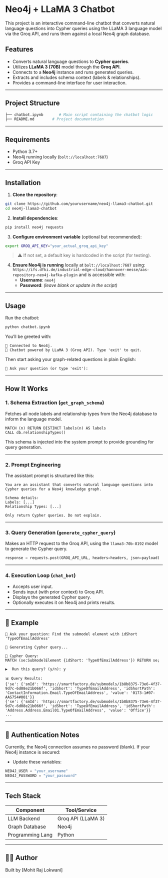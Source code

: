 # Neo4j + LLaMA 3 Chatbot

This project is an interactive command-line chatbot that converts natural language questions into Cypher queries using the LLaMA 3 language model via the Groq API, and runs them against a local Neo4j graph database.

## Features

- Converts natural language questions to **Cypher queries**.
- Utilizes **LLaMA 3 (70B)** model through the **Groq API**.
- Connects to a **Neo4j** instance and runs generated queries.
- Extracts and includes schema context (labels & relationships).
- Provides a command-line interface for user interaction.

---

## Project Structure

```bash
├── chatbot.ipynb       # Main script containing the chatbot logic
├── README.md        # Project documentation
```

---

## Requirements

- Python 3.7+
- Neo4j running locally (`bolt://localhost:7687`)
- Groq API Key

---

## Installation

1. **Clone the repository**:

```bash
git clone https://github.com/yourusername/neo4j-llama3-chatbot.git
cd neo4j-llama3-chatbot
```

2. **Install dependencies**:

```bash
pip install neo4j requests
```

3. **Configure environment variable** (optional but recommended):

```bash
export GROQ_API_KEY="your_actual_groq_api_key"
```

> ⚠️ If not set, a default key is hardcoded in the script (for testing).

4. **Ensure Neo4j is running** locally at `bolt://localhost:7687` using: `https://ifs.dfki.de/industrial-edge-cloud/hannover-messe/aas-repository-neo4j-kafka-plugin` and is accessible with:
   - **Username**: `neo4j`
   - **Password**: *(leave blank or update in the script)*

---

## Usage

Run the chatbot:

```bash
python chatbot.ipynb
```

You’ll be greeted with:

```
🔗 Connected to Neo4j.
🤖 Chatbot powered by LLaMA 3 (Groq API). Type 'exit' to quit.
```

Then start asking your graph-related questions in plain English:

```
🧠 Ask your question (or type 'exit'):
```

---

## How It Works

### 1. **Schema Extraction** (`get_graph_schema`)
Fetches all node labels and relationship types from the Neo4j database to inform the language model.

```cypher
MATCH (n) RETURN DISTINCT labels(n) AS labels
CALL db.relationshipTypes()
```

This schema is injected into the system prompt to provide grounding for query generation.

---

### 2. **Prompt Engineering**
The assistant prompt is structured like this:

```
You are an assistant that converts natural language questions into Cypher queries for a Neo4j knowledge graph.

Schema details:
Labels: [...]
Relationship Types: [...]

Only return Cypher queries. Do not explain.
```

---

### 3. **Query Generation** (`generate_cypher_query`)
Makes an HTTP request to the Groq API, using the `llama3-70b-8192` model to generate the Cypher query.

```python
response = requests.post(GROQ_API_URL, headers=headers, json=payload)
```

---

### 4. **Execution Loop** (`chat_bot`)
- Accepts user input.
- Sends input (with prior context) to Groq API.
- Displays the generated Cypher query.
- Optionally executes it on Neo4j and prints results.

---

## 📌 Example

```text
🧠 Ask your question: Find the submodel element with idShort 'TypeOfEmailAddress'

💬 Generating Cypher query...

📄 Cypher Query:
MATCH (se:SubmodelElement {idShort: 'TypeOfEmailAddress'}) RETURN se;

▶️  Run this query? (y/n): y

📊 Query Results:
{'se': {'smId': 'https://smartfactory.de/submodels/1b8b8375-73e6-4f37-9d7c-6d08e21b066f', 'idShort': 'TypeOfEmailAddress', 'idShortPath': 'ContactInformation.Email.TypeOfEmailAddress', 'value': '0173-1#07-AAS754#001'}}
{'se': {'smId': 'https://smartfactory.de/submodels/1b8b8375-73e6-4f37-9d7c-6d08e21b066f', 'idShort': 'TypeOfEmailAddress', 'idShortPath': 'Address.Address.Email01.TypeOfEmailAddress', 'value': 'Office'}}
...
```

---

## 🔐 Authentication Notes

Currently, the Neo4j connection assumes no password (blank). If your Neo4j instance is secured:

- Update these variables:

```python
NEO4J_USER = "your_username"
NEO4J_PASSWORD = "your_password"
```

---

## Tech Stack

| Component        | Tool/Service       |
|------------------|--------------------|
| LLM Backend      | Groq API (LLaMA 3) |
| Graph Database   | Neo4j              |
| Programming Lang | Python             |

---

## 🧑‍💻 Author

Built by [Mohit Raj Lokwani]